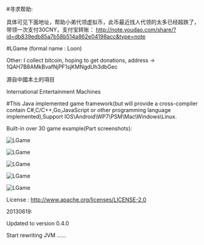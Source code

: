 ﻿#寻求帮助:

具体可见下面地址，帮助小弟代领虚拟币，此币最近找人代领的太多已经超跌了，带领一次支付30CNY，支付宝转账：
http://note.youdao.com/share/?id=db839edb85a7b58b514a862e04198acc&type=note

#LGame (formal name : Loon)

Other: I collect bitcoin, hoping to get donations, address -> 1QAH7B8AMkBvafNjPF1sjKMNgdUh3dbGec

源自中國本土的項目

International Entertainment Machines

#This Java implemented game framework(but will provide a cross-compiler contain C#,C/C++,Go,JavaScript or other programming language implemented),Support IOS\Android\WP7\PSM\Mac\Windows\Linux.

Built-in over 30 game example(Part screenshots):

![LGame](https://raw.github.com/cping/LGame/master/e0x.png "0")

![LGame](https://raw.github.com/cping/LGame/master/e1x.png "1")

![LGame](https://raw.github.com/cping/LGame/master/e2x.png "2")

![LGame](https://raw.github.com/cping/LGame/master/e3x.png "3")

![LGame](https://raw.github.com/cping/LGame/master/e4x.png "4")

License : http://www.apache.org/licenses/LICENSE-2.0

20130619:

Updated to version 0.4.0 

Start rewriting JVM ......

